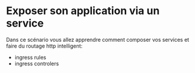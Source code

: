# Exposer son application via un service

Dans ce scénario vous allez apprendre comment composer vos services et faire du routage http intelligent:

- ingress rules
- ingress controlers